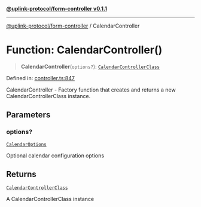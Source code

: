 [**@uplink-protocol/form-controller v0.1.1**](../README.md)

***

[@uplink-protocol/form-controller](../globals.md) / CalendarController

# Function: CalendarController()

> **CalendarController**(`options?`): [`CalendarControllerClass`](../classes/CalendarControllerClass.md)

Defined in: [controller.ts:847](https://github.com/jmkcoder/uplink-protocol-calendar/blob/38fef3d5c9ea8d85876f78e9f7a77f710bb13ac6/src/controller.ts#L847)

CalendarController - Factory function that creates and returns a new CalendarControllerClass instance.

## Parameters

### options?

[`CalendarOptions`](../interfaces/CalendarOptions.md)

Optional calendar configuration options

## Returns

[`CalendarControllerClass`](../classes/CalendarControllerClass.md)

A CalendarControllerClass instance
